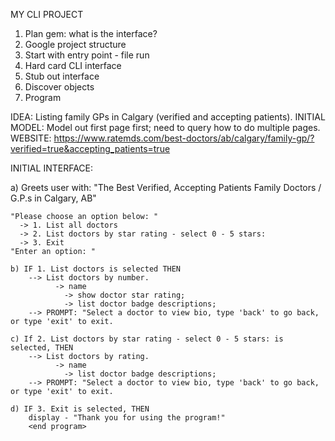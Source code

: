 MY CLI PROJECT

1. Plan gem: what is the interface?
2. Google project structure
3. Start with entry point - file run
4. Hard card CLI interface
5. Stub out interface
7. Discover objects
8. Program


IDEA: Listing family GPs in Calgary (verified and accepting patients).
INITIAL MODEL: Model out first page first; need to query how to do multiple pages.
WEBSITE: https://www.ratemds.com/best-doctors/ab/calgary/family-gp/?verified=true&accepting_patients=true

INITIAL INTERFACE:

a) Greets user with:
    "The Best Verified, Accepting Patients Family Doctors / G.P.s in Calgary, AB"

    "Please choose an option below: "
      -> 1. List all doctors
      -> 2. List doctors by star rating - select 0 - 5 stars:
      -> 3. Exit
    "Enter an option: "

    b) IF 1. List doctors is selected THEN
        --> List doctors by number.
              -> name
                -> show doctor star rating;
                -> list doctor badge descriptions;
        --> PROMPT: "Select a doctor to view bio, type 'back' to go back, or type 'exit' to exit.

    c) If 2. List doctors by star rating - select 0 - 5 stars: is selected, THEN
        --> List doctors by rating.
              -> name
                -> list doctor badge descriptions;
        --> PROMPT: "Select a doctor to view bio, type 'back' to go back, or type 'exit' to exit.

    d) IF 3. Exit is selected, THEN
        display - "Thank you for using the program!"
        <end program>
